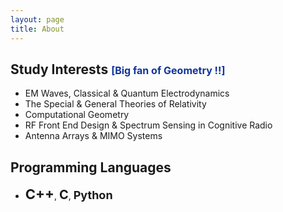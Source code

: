 ```yaml
---
layout: page
title: About
---
```


## Study Interests <b style="color: #12349A; font-size: 16px;">[Big fan of Geometry !!]</b>

* EM Waves, Classical & Quantum Electrodynamics
* The Special & General Theories of Relativity
* Computational Geometry
* RF Front End Design & Spectrum Sensing in Cognitive Radio
* Antenna Arrays & MIMO Systems

## Programming Languages

* <b style="font-size: 22px">C++</b>, <b style="font-size: 20px">C</b>, <b style="font-size: 18px">Python</b>
